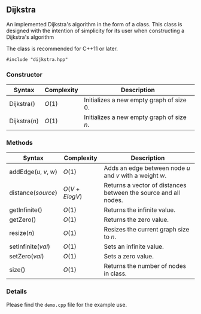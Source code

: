 ## Dijkstra<ValueType>
An implemented Dijkstra's algorithm in the form of a class. This class is designed with the intention of simplicity for its user when constructing a Dijkstra's algorithm
    
The class is recommended for C++11 or later.

`#include "dijkstra.hpp"`

### Constructor
| Syntax        | Complexity | Description                               |
| ------------- | ---------- | ----------------------------------------- |
| Dijkstra()    | $O(1)$     | Initializes a new empty graph of size 0.  |
| Dijkstra($n$) | $O(1)$     | Initializes a new empty graph of size $n$.|
    
### Methods
| Syntax                 | Complexity      | Description                                                    |
| ---------------------- | --------------- | -------------------------------------------------------------- |
| addEdge($u$, $v$, $w$) | $O(1)$          | Adds an edge between node $u$ and $v$ with a weight $w$.       |
| distance($source$)     | $O(V + E log V)$| Returns a vector of distances between the source and all nodes.|
| getInfinite()          | $O(1)$          | Returns the infinite value.                                    |
| getZero()              | $O(1)$          | Returns the zero value.                                        |
| resize($n$)            | $O(1)$          | Resizes the current graph size to $n$.                         |
| setInfinite($val$)     | $O(1)$          | Sets an infinite value.                                        |
| setZero($val$)         | $O(1)$          | Sets a zero value.                                             |
| size()                 | $O(1)$          | Returns the number of nodes in class.                          |
    
### Details
Please find the `demo.cpp` file for the example use.
